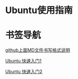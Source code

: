   Ubuntu使用指南
  =============
  
  # 书签导航
  
  
  [github上面MD文件书写格式说明](https://blog.csdn.net/buzaiQQ/article/details/78182639)
  
  [Ubuntu 快速入门1](https://www.jianshu.com/p/a18e55110cc4)
  
  [Ubuntu 快速入门2](https://www.jianshu.com/p/a18e55110cc4)
  
  
